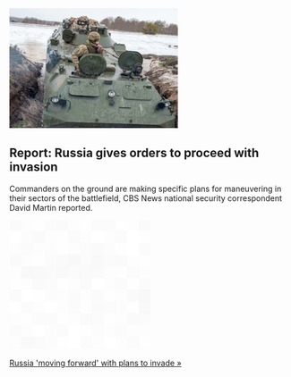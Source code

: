 
![Report: Russia gives orders to proceed with invasion](./20220220235851.png)
## Report: Russia gives orders to proceed with invasion

Commanders on the ground are making specific plans for maneuvering in their sectors of the battlefield, CBS News national security correspondent David Martin reported.

![pic](../square_bg.png)

[Russia 'moving forward' with plans to invade »](https://www.yahoo.com/news/u-intel-russian-commanders-orders-161351778.html)
